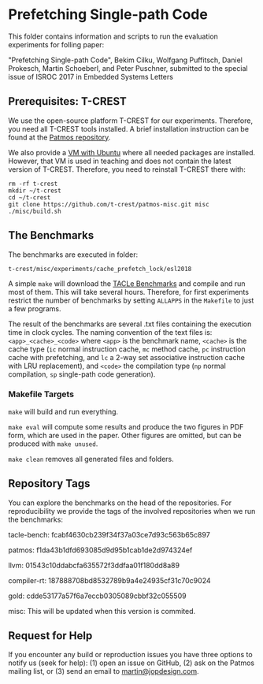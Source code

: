 # Prefetching Single-path Code

This folder contains information and scripts to run the evaluation experiments
for folling paper:

"Prefetching Single-path Code",
Bekim Cilku, Wolfgang Puffitsch, Daniel Prokesch, Martin Schoeberl, and Peter Puschner,
submitted to the special issue of ISROC 2017 in Embedded Systems Letters

## Prerequisites: T-CREST

We use the open-source platform T-CREST for our experiments. Therefore, you
need all T-CREST tools installed. A brief installation instruction can be found
at the [Patmos repository](https://github.com/t-crest/patmos).

We also provide a [VM with Ubuntu](http://patmos.compute.dtu.dk/)
where all needed packages are installed. However, that VM is used in teaching
and does not contain the latest version of T-CREST. Therefore, you need
to reinstall T-CREST there with:

    rm -rf t-crest
    mkdir ~/t-crest
    cd ~/t-crest
    git clone https://github.com/t-crest/patmos-misc.git misc
    ./misc/build.sh

## The Benchmarks

The benchmarks are executed in folder:

    t-crest/misc/experiments/cache_prefetch_lock/esl2018

A simple `make` will download the
[TACLe Benchmarks](https://github.com/tacle/tacle-bench)
and compile and run most of them. This will take several hours.
Therefore, for first experiments restrict the number of benchmarks
by setting `ALLAPPS` in the `Makefile` to just a few programs.

The result of the benchmarks are several .txt files containing the
execution time in clock cycles. The naming convention of the text
files is: `<app>_<cache>_<code>` where `<app>` is the benchmark name,
`<cache>` is the cache type (`ic` normal instruction cache, `mc`
method cache, `pc` instruction cache with prefetching, and `lc`
a 2-way set associative instruction cache with LRU replacement), and
`<code>` the compilation type (`np` normal compilation, `sp`
single-path code generation).

### Makefile Targets

`make` will build and run everything.

`make eval` will compute some results and produce the two figures in PDF form,
which are used in the paper. Other figures are omitted, but can be produced
with `make unused`.

`make clean` removes all generated files and folders.

## Repository Tags

You can explore the benchmarks on the head of the repositories.
For reproducibility we provide the tags of the involved repositories when we run the benchmarks:

tacle-bench: fcabf4630cb239f34f37a03ce7d93c563b65c897

patmos: f1da43b1dfd693085d9d95b1cab1de2d974324ef

llvm: 01543c10ddabcfa635572f3ddfaa01f180dd8a89

compiler-rt: 187888708bd8532789b9a4e24935cf31c70c9024

gold: cdde53177a57f6a7eccb0305089cbbf32c055509

misc: This will be updated when this version is commited.

## Request for Help

If you encounter any build or reproduction issues you have three options
to notify us (seek for help): (1) open an issue on GitHub, (2) ask on the
Patmos mailing list, or (3) send an email to martin@jopdesign.com.

